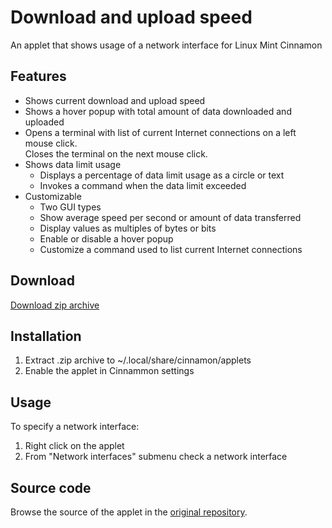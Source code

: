 # Download and upload speed
An applet that shows usage of a network interface for Linux Mint Cinnamon

## Features
* Shows current download and upload speed
* Shows a hover popup with total amount of data downloaded and uploaded
* Opens a terminal with list of current Internet connections on a left mouse click.  
  Closes the terminal on the next mouse click.
* Shows data limit usage
  * Displays a percentage of data limit usage as a circle or text
  * Invokes a command when the data limit exceeded
* Customizable
  * Two GUI types
  * Show average speed per second or amount of data transferred
  * Display values as multiples of bytes or bits  
  * Enable or disable a hover popup
  * Customize a command used to list current Internet connections

## Download
[Download zip archive](https://cinnamon-spices.linuxmint.com/files/applets/download-and-upload-speed@cardsurf.zip)

## Installation
1. Extract .zip archive to ~/.local/share/cinnamon/applets
2. Enable the applet in Cinnammon settings

## Usage
To specify a network interface:  
  
1. Right click on the applet
2. From "Network interfaces" submenu check a network interface

## Source code
Browse the source of the applet in the [original repository](https://gitlab.com/cardsurf/download-and-upload-speed).

